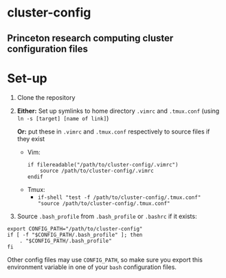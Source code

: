 # cluster-config
## Princeton research computing cluster configuration files

# Set-up
1. Clone the repository
2. **Either:** Set up symlinks to home directory `.vimrc` and `.tmux.conf` (using `ln -s [target] [name of link]`)

   **Or:** put these in `.vimrc` and `.tmux.conf` respectively to source files if they exist
    * Vim:
        ```
        if filereadable("/path/to/cluster-config/.vimrc")
            source /path/to/cluster-config/.vimrc
        endif
        ```
    * Tmux: 
        * `if-shell "test -f /path/to/cluster-config/.tmux.conf" "source /path/to/cluster-config/.tmux.conf"`
3. Source `.bash_profile` from `.bash_profile` or `.bashrc` if it exists:
```
export CONFIG_PATH="/path/to/cluster-config"
if [ -f "$CONFIG_PATH/.bash_profile" ]; then
    . "$CONFIG_PATH/.bash_profile"
fi
```
Other config files may use `CONFIG_PATH`, so make sure you export this environment variable in one of your `bash` configuration files.
